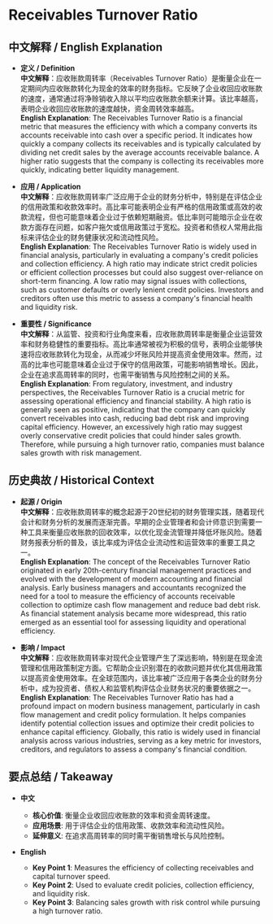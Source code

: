 # Receivables Turnover Ratio

## 中文解释 / English Explanation

* **定义 / Definition**  
  **中文解释**：应收账款周转率（Receivables Turnover Ratio）是衡量企业在一定期间内应收账款转化为现金的效率的财务指标。它反映了企业收回应收账款的速度，通常通过将净赊销收入除以平均应收账款余额来计算。该比率越高，表明企业收回应收账款的速度越快，资金周转效率越高。  
  **English Explanation**: The Receivables Turnover Ratio is a financial metric that measures the efficiency with which a company converts its accounts receivable into cash over a specific period. It indicates how quickly a company collects its receivables and is typically calculated by dividing net credit sales by the average accounts receivable balance. A higher ratio suggests that the company is collecting its receivables more quickly, indicating better liquidity management.

* **应用 / Application**  
  **中文解释**：应收账款周转率广泛应用于企业的财务分析中，特别是在评估企业的信用政策和收款效率时。高比率可能表明企业有严格的信用政策或高效的收款流程，但也可能意味着企业过于依赖短期融资。低比率则可能暗示企业在收款方面存在问题，如客户拖欠或信用政策过于宽松。投资者和债权人常用此指标来评估企业的财务健康状况和流动性风险。  
  **English Explanation**: The Receivables Turnover Ratio is widely used in financial analysis, particularly in evaluating a company's credit policies and collection efficiency. A high ratio may indicate strict credit policies or efficient collection processes but could also suggest over-reliance on short-term financing. A low ratio may signal issues with collections, such as customer defaults or overly lenient credit policies. Investors and creditors often use this metric to assess a company's financial health and liquidity risk.

* **重要性 / Significance**  
  **中文解释**：从监管、投资和行业角度来看，应收账款周转率是衡量企业运营效率和财务稳健性的重要指标。高比率通常被视为积极的信号，表明企业能够快速将应收账款转化为现金，从而减少坏账风险并提高资金使用效率。然而，过高的比率也可能意味着企业过于保守的信用政策，可能影响销售增长。因此，企业在追求高周转率的同时，也需平衡销售与风险控制之间的关系。  
  **English Explanation**: From regulatory, investment, and industry perspectives, the Receivables Turnover Ratio is a crucial metric for assessing operational efficiency and financial stability. A high ratio is generally seen as positive, indicating that the company can quickly convert receivables into cash, reducing bad debt risk and improving capital efficiency. However, an excessively high ratio may suggest overly conservative credit policies that could hinder sales growth. Therefore, while pursuing a high turnover ratio, companies must balance sales growth with risk management.

## 历史典故 / Historical Context

* **起源 / Origin**  
  **中文解释**：应收账款周转率的概念起源于20世纪初的财务管理实践，随着现代会计和财务分析的发展而逐渐完善。早期的企业管理者和会计师意识到需要一种工具来衡量应收账款的回收效率，以优化现金流管理并降低坏账风险。随着财务报表分析的普及，该比率成为评估企业流动性和运营效率的重要工具之一。  
  **English Explanation**: The concept of the Receivables Turnover Ratio originated in early 20th-century financial management practices and evolved with the development of modern accounting and financial analysis. Early business managers and accountants recognized the need for a tool to measure the efficiency of accounts receivable collection to optimize cash flow management and reduce bad debt risk. As financial statement analysis became more widespread, this ratio emerged as an essential tool for assessing liquidity and operational efficiency.

* **影响 / Impact**  
  **中文解释**：应收账款周转率对现代企业管理产生了深远影响，特别是在现金流管理和信用政策制定方面。它帮助企业识别潜在的收款问题并优化其信用政策以提高资金使用效率。在全球范围内，该比率被广泛应用于各类企业的财务分析中，成为投资者、债权人和监管机构评估企业财务状况的重要依据之一。  
  **English Explanation**: The Receivables Turnover Ratio has had a profound impact on modern business management, particularly in cash flow management and credit policy formulation. It helps companies identify potential collection issues and optimize their credit policies to enhance capital efficiency. Globally, this ratio is widely used in financial analysis across various industries, serving as a key metric for investors, creditors, and regulators to assess a company's financial condition.

## 要点总结 / Takeaway

* **中文**  
  - **核心价值**: 衡量企业收回应收账款的效率和资金周转速度。
  - **应用场景**: 用于评估企业的信用政策、收款效率和流动性风险。
  - **延伸意义**: 在追求高周转率的同时需平衡销售增长与风险控制。

* **English**  
  - **Key Point 1**: Measures the efficiency of collecting receivables and capital turnover speed.
  - **Key Point 2**: Used to evaluate credit policies, collection efficiency, and liquidity risk.
  - **Key Point 3**: Balancing sales growth with risk control while pursuing a high turnover ratio.